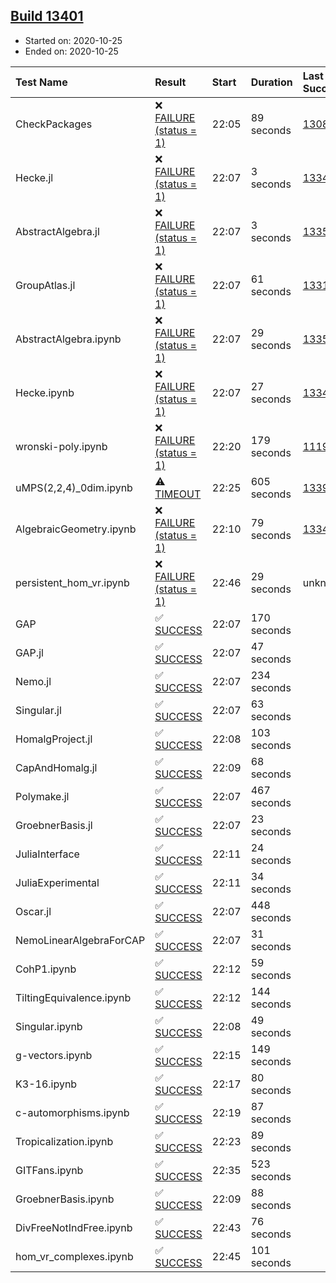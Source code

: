## [Build 13401](https://oscarci.mathematik.uni-kl.de/job/oscar/13401/)

* Started on: 2020-10-25
* Ended on: 2020-10-25

| Test Name    | Result | Start | Duration | Last Success | First Failure |
|:-------------|:-------|:------|:---------|:-------------|:--------------|
| CheckPackages | ❌ [FAILURE (status = 1)](https://oscarci.mathematik.uni-kl.de/job/oscar/13401/artifact/logs/build-13401/CheckPackages.log) | 22:05 | 89 seconds | [13085](https://oscarci.mathematik.uni-kl.de/job/oscar/13085/) | [13086](https://oscarci.mathematik.uni-kl.de/job/oscar/13086/) |
| Hecke.jl | ❌ [FAILURE (status = 1)](https://oscarci.mathematik.uni-kl.de/job/oscar/13401/artifact/logs/build-13401/Hecke.jl.log) | 22:07 | 3 seconds | [13341](https://oscarci.mathematik.uni-kl.de/job/oscar/13341/) | [13342](https://oscarci.mathematik.uni-kl.de/job/oscar/13342/) |
| AbstractAlgebra.jl | ❌ [FAILURE (status = 1)](https://oscarci.mathematik.uni-kl.de/job/oscar/13401/artifact/logs/build-13401/AbstractAlgebra.jl.log) | 22:07 | 3 seconds | [13355](https://oscarci.mathematik.uni-kl.de/job/oscar/13355/) | [13356](https://oscarci.mathematik.uni-kl.de/job/oscar/13356/) |
| GroupAtlas.jl | ❌ [FAILURE (status = 1)](https://oscarci.mathematik.uni-kl.de/job/oscar/13401/artifact/logs/build-13401/GroupAtlas.jl.log) | 22:07 | 61 seconds | [13311](https://oscarci.mathematik.uni-kl.de/job/oscar/13311/) | [13312](https://oscarci.mathematik.uni-kl.de/job/oscar/13312/) |
| AbstractAlgebra.ipynb | ❌ [FAILURE (status = 1)](https://oscarci.mathematik.uni-kl.de/job/oscar/13401/artifact/logs/build-13401/AbstractAlgebra.ipynb.log) | 22:07 | 29 seconds | [13355](https://oscarci.mathematik.uni-kl.de/job/oscar/13355/) | [13356](https://oscarci.mathematik.uni-kl.de/job/oscar/13356/) |
| Hecke.ipynb | ❌ [FAILURE (status = 1)](https://oscarci.mathematik.uni-kl.de/job/oscar/13401/artifact/logs/build-13401/Hecke.ipynb.log) | 22:07 | 27 seconds | [13341](https://oscarci.mathematik.uni-kl.de/job/oscar/13341/) | [13342](https://oscarci.mathematik.uni-kl.de/job/oscar/13342/) |
| wronski-poly.ipynb | ❌ [FAILURE (status = 1)](https://oscarci.mathematik.uni-kl.de/job/oscar/13401/artifact/logs/build-13401/wronski-poly.ipynb.log) | 22:20 | 179 seconds | [11192](https://oscarci.mathematik.uni-kl.de/job/oscar/11192/) | [11193](https://oscarci.mathematik.uni-kl.de/job/oscar/11193/) |
| uMPS(2,2,4)_0dim.ipynb | ⚠ [TIMEOUT](https://oscarci.mathematik.uni-kl.de/job/oscar/13401/artifact/logs/build-13401/uMPS-2-2-4-_0dim.ipynb.log) | 22:25 | 605 seconds | [13399](https://oscarci.mathematik.uni-kl.de/job/oscar/13399/) | [13400](https://oscarci.mathematik.uni-kl.de/job/oscar/13400/) |
| AlgebraicGeometry.ipynb | ❌ [FAILURE (status = 1)](https://oscarci.mathematik.uni-kl.de/job/oscar/13401/artifact/logs/build-13401/AlgebraicGeometry.ipynb.log) | 22:10 | 79 seconds | [13341](https://oscarci.mathematik.uni-kl.de/job/oscar/13341/) | [13342](https://oscarci.mathematik.uni-kl.de/job/oscar/13342/) |
| persistent_hom_vr.ipynb | ❌ [FAILURE (status = 1)](https://oscarci.mathematik.uni-kl.de/job/oscar/13401/artifact/logs/build-13401/persistent_hom_vr.ipynb.log) | 22:46 | 29 seconds | unknown | unknown |
| GAP | ✅ [SUCCESS](https://oscarci.mathematik.uni-kl.de/job/oscar/13401/artifact/logs/build-13401/GAP.log) | 22:07 | 170 seconds |  |  |
| GAP.jl | ✅ [SUCCESS](https://oscarci.mathematik.uni-kl.de/job/oscar/13401/artifact/logs/build-13401/GAP.jl.log) | 22:07 | 47 seconds |  |  |
| Nemo.jl | ✅ [SUCCESS](https://oscarci.mathematik.uni-kl.de/job/oscar/13401/artifact/logs/build-13401/Nemo.jl.log) | 22:07 | 234 seconds |  |  |
| Singular.jl | ✅ [SUCCESS](https://oscarci.mathematik.uni-kl.de/job/oscar/13401/artifact/logs/build-13401/Singular.jl.log) | 22:07 | 63 seconds |  |  |
| HomalgProject.jl | ✅ [SUCCESS](https://oscarci.mathematik.uni-kl.de/job/oscar/13401/artifact/logs/build-13401/HomalgProject.jl.log) | 22:08 | 103 seconds |  |  |
| CapAndHomalg.jl | ✅ [SUCCESS](https://oscarci.mathematik.uni-kl.de/job/oscar/13401/artifact/logs/build-13401/CapAndHomalg.jl.log) | 22:09 | 68 seconds |  |  |
| Polymake.jl | ✅ [SUCCESS](https://oscarci.mathematik.uni-kl.de/job/oscar/13401/artifact/logs/build-13401/Polymake.jl.log) | 22:07 | 467 seconds |  |  |
| GroebnerBasis.jl | ✅ [SUCCESS](https://oscarci.mathematik.uni-kl.de/job/oscar/13401/artifact/logs/build-13401/GroebnerBasis.jl.log) | 22:07 | 23 seconds |  |  |
| JuliaInterface | ✅ [SUCCESS](https://oscarci.mathematik.uni-kl.de/job/oscar/13401/artifact/logs/build-13401/JuliaInterface.log) | 22:11 | 24 seconds |  |  |
| JuliaExperimental | ✅ [SUCCESS](https://oscarci.mathematik.uni-kl.de/job/oscar/13401/artifact/logs/build-13401/JuliaExperimental.log) | 22:11 | 34 seconds |  |  |
| Oscar.jl | ✅ [SUCCESS](https://oscarci.mathematik.uni-kl.de/job/oscar/13401/artifact/logs/build-13401/Oscar.jl.log) | 22:07 | 448 seconds |  |  |
| NemoLinearAlgebraForCAP | ✅ [SUCCESS](https://oscarci.mathematik.uni-kl.de/job/oscar/13401/artifact/logs/build-13401/NemoLinearAlgebraForCAP.log) | 22:07 | 31 seconds |  |  |
| CohP1.ipynb | ✅ [SUCCESS](https://oscarci.mathematik.uni-kl.de/job/oscar/13401/artifact/logs/build-13401/CohP1.ipynb.log) | 22:12 | 59 seconds |  |  |
| TiltingEquivalence.ipynb | ✅ [SUCCESS](https://oscarci.mathematik.uni-kl.de/job/oscar/13401/artifact/logs/build-13401/TiltingEquivalence.ipynb.log) | 22:12 | 144 seconds |  |  |
| Singular.ipynb | ✅ [SUCCESS](https://oscarci.mathematik.uni-kl.de/job/oscar/13401/artifact/logs/build-13401/Singular.ipynb.log) | 22:08 | 49 seconds |  |  |
| g-vectors.ipynb | ✅ [SUCCESS](https://oscarci.mathematik.uni-kl.de/job/oscar/13401/artifact/logs/build-13401/g-vectors.ipynb.log) | 22:15 | 149 seconds |  |  |
| K3-16.ipynb | ✅ [SUCCESS](https://oscarci.mathematik.uni-kl.de/job/oscar/13401/artifact/logs/build-13401/K3-16.ipynb.log) | 22:17 | 80 seconds |  |  |
| c-automorphisms.ipynb | ✅ [SUCCESS](https://oscarci.mathematik.uni-kl.de/job/oscar/13401/artifact/logs/build-13401/c-automorphisms.ipynb.log) | 22:19 | 87 seconds |  |  |
| Tropicalization.ipynb | ✅ [SUCCESS](https://oscarci.mathematik.uni-kl.de/job/oscar/13401/artifact/logs/build-13401/Tropicalization.ipynb.log) | 22:23 | 89 seconds |  |  |
| GITFans.ipynb | ✅ [SUCCESS](https://oscarci.mathematik.uni-kl.de/job/oscar/13401/artifact/logs/build-13401/GITFans.ipynb.log) | 22:35 | 523 seconds |  |  |
| GroebnerBasis.ipynb | ✅ [SUCCESS](https://oscarci.mathematik.uni-kl.de/job/oscar/13401/artifact/logs/build-13401/GroebnerBasis.ipynb.log) | 22:09 | 88 seconds |  |  |
| DivFreeNotIndFree.ipynb | ✅ [SUCCESS](https://oscarci.mathematik.uni-kl.de/job/oscar/13401/artifact/logs/build-13401/DivFreeNotIndFree.ipynb.log) | 22:43 | 76 seconds |  |  |
| hom_vr_complexes.ipynb | ✅ [SUCCESS](https://oscarci.mathematik.uni-kl.de/job/oscar/13401/artifact/logs/build-13401/hom_vr_complexes.ipynb.log) | 22:45 | 101 seconds |  |  |
